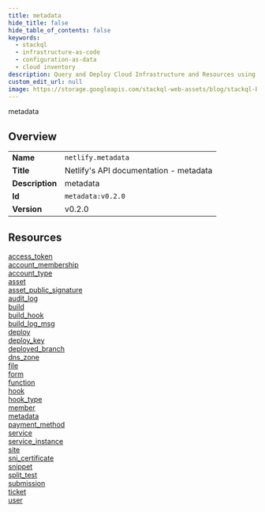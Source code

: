 ```yaml
---
title: metadata
hide_title: false
hide_table_of_contents: false
keywords:
  - stackql
  - infrastructure-as-code
  - configuration-as-data
  - cloud inventory
description: Query and Deploy Cloud Infrastructure and Resources using SQL
custom_edit_url: null
image: https://storage.googleapis.com/stackql-web-assets/blog/stackql-blog-post-featured-image.png
---
```

metadata  
    

## Overview
<table><tbody>
<tr><td><b>Name</b></td><td><code>netlify.metadata</code></td></tr>
<tr><td><b>Title</b></td><td>Netlify's API documentation - metadata</td></tr>
<tr><td><b>Description</b></td><td>metadata</td></tr>
<tr><td><b>Id</b></td><td><code>metadata:v0.2.0</code></td></tr>
<tr><td><b>Version</b></td><td>v0.2.0</td></tr>
</tbody></table>

## Resources
<div class="row">
<div class="providerDocColumn">
<a href="/docs/providers/netlify/metadata/access_token">access_token</a><br />
<a href="/docs/providers/netlify/metadata/account_membership">account_membership</a><br />
<a href="/docs/providers/netlify/metadata/account_type">account_type</a><br />
<a href="/docs/providers/netlify/metadata/asset">asset</a><br />
<a href="/docs/providers/netlify/metadata/asset_public_signature">asset_public_signature</a><br />
<a href="/docs/providers/netlify/metadata/audit_log">audit_log</a><br />
<a href="/docs/providers/netlify/metadata/build">build</a><br />
<a href="/docs/providers/netlify/metadata/build_hook">build_hook</a><br />
<a href="/docs/providers/netlify/metadata/build_log_msg">build_log_msg</a><br />
<a href="/docs/providers/netlify/metadata/deploy">deploy</a><br />
<a href="/docs/providers/netlify/metadata/deploy_key">deploy_key</a><br />
<a href="/docs/providers/netlify/metadata/deployed_branch">deployed_branch</a><br />
<a href="/docs/providers/netlify/metadata/dns_zone">dns_zone</a><br />
<a href="/docs/providers/netlify/metadata/file">file</a><br />
<a href="/docs/providers/netlify/metadata/form">form</a><br />
</div>
<div class="providerDocColumn">
<a href="/docs/providers/netlify/metadata/function">function</a><br />
<a href="/docs/providers/netlify/metadata/hook">hook</a><br />
<a href="/docs/providers/netlify/metadata/hook_type">hook_type</a><br />
<a href="/docs/providers/netlify/metadata/member">member</a><br />
<a href="/docs/providers/netlify/metadata/metadata">metadata</a><br />
<a href="/docs/providers/netlify/metadata/payment_method">payment_method</a><br />
<a href="/docs/providers/netlify/metadata/service">service</a><br />
<a href="/docs/providers/netlify/metadata/service_instance">service_instance</a><br />
<a href="/docs/providers/netlify/metadata/site">site</a><br />
<a href="/docs/providers/netlify/metadata/sni_certificate">sni_certificate</a><br />
<a href="/docs/providers/netlify/metadata/snippet">snippet</a><br />
<a href="/docs/providers/netlify/metadata/split_test">split_test</a><br />
<a href="/docs/providers/netlify/metadata/submission">submission</a><br />
<a href="/docs/providers/netlify/metadata/ticket">ticket</a><br />
<a href="/docs/providers/netlify/metadata/user">user</a><br />
</div>
</div>
